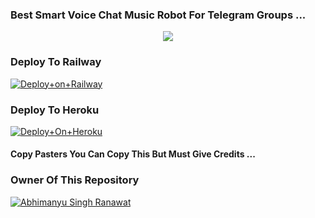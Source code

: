 ### Best Smart Voice Chat Music Robot For Telegram Groups ...


<p align="center"><a href="https://t.me/QueenAlisha_Robot"><img src="https://te.legra.ph/file/e7113e7f30e7d5190f076.jpg"></a></p>




### Deploy To Railway

[![Deploy+on+Railway](https://railway.app/button.svg)](https://railway.app/new/template?template=https://github.com/CandyMusic/AlishaMusicPlayer&envs=API_ID,API_HASH,BOT_TOKEN,STRING_SESSION)


### Deploy To Heroku

[![Deploy+On+Heroku](https://www.herokucdn.com/deploy/button.svg)](https://heroku.com/deploy?template=https://github.com/CandyMusic/AlishaMusicPlayer)



#### Copy Pasters You Can Copy This But Must Give Credits ...

### Owner Of This Repository
[![Abhimanyu Singh Ranawat](https://te.legra.ph/file/6a47aa6b3f1eb5dfaa3dd.jpg)](https://t.me/VENOM_HA1N_HUM)
